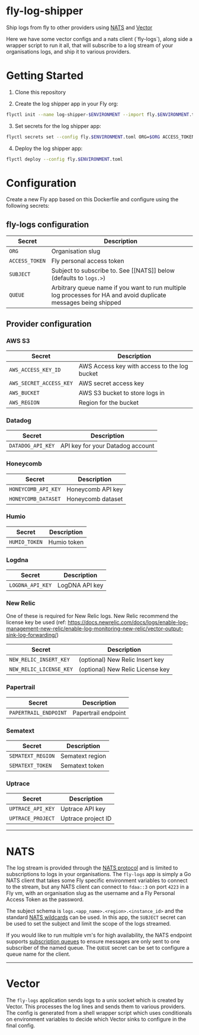 # fly-log-shipper

Ship logs from fly to other providers using [NATS](https://docs.nats.io/) and [Vector](https://vector.dev/)

Here we have some vector configs and a nats client (\`fly-logs\`), along side a wrapper script to run it all, that will subscribe to a log stream of your organisations logs, and ship it to various providers.

# Getting Started

1) Clone this repository

2) Create the log shipper app in your Fly org:

```bash
flyctl init --name log-shipper-$ENVIRONMENT --import fly.$ENVIRONMENT.toml --dockerfile
```

3) Set secrets for the log shipper app:

```bash
flyctl secrets set --config fly.$ENVIRONMENT.toml ORG=$ORG ACCESS_TOKEN=$ACCESS_TOKEN DATADOG_API_KEY=$DATADOG_API_KEY
```

4) Deploy the log shipper app:

```bash
flyctl deploy --config fly.$ENVIRONMENT.toml
```

# Configuration

Create a new Fly app based on this Dockerfile and configure using the following secrets:

## fly-logs configuration

| Secret         | Description                                                                                                      |
| -------------- | ---------------------------------------------------------------------------------------------------------------- |
| `ORG`          | Organisation slug                                                                                                |
| `ACCESS_TOKEN` | Fly personal access token                                                                                        |
| `SUBJECT`        | Subject to subscribe to. See [[NATS]] below (defaults to `logs.>`)                                             |
| `QUEUE`        | Arbitrary queue name if you want to run multiple log processes for HA and avoid duplicate messages being shipped |

## Provider configuration

### AWS S3

| Secret                  | Description                                  |
| ----------------------- | -------------------------------------------- |
| `AWS_ACCESS_KEY_ID`     | AWS Access key with access to the log bucket |
| `AWS_SECRET_ACCESS_KEY` | AWS secret access key                        |
| `AWS_BUCKET`            | AWS S3 bucket to store logs in               |
| `AWS_REGION`            | Region for the bucket                        |

### Datadog

| Secret            | Description                      |
| ----------------- | -------------------------------- |
| `DATADOG_API_KEY` | API key for your Datadog account |

### Honeycomb

| Secret              | Description       |
| ------------------- | ----------------- |
| `HONEYCOMB_API_KEY` | Honeycomb API key |
| `HONEYCOMB_DATASET` | Honeycomb dataset |

### Humio

| Secret        | Description |
| ------------- | ----------- |
| `HUMIO_TOKEN` | Humio token |

### Logdna

| Secret           | Description    |
| ---------------- | -------------- |
| `LOGDNA_API_KEY` | LogDNA API key |

### New Relic
One of these is required for New Relic logs. New Relic recommend the license key be used (ref: https://docs.newrelic.com/docs/logs/enable-log-management-new-relic/enable-log-monitoring-new-relic/vector-output-sink-log-forwarding/)

| Secret                  | Description                      |
| ----------------------- | -------------------------------- |
| `NEW_RELIC_INSERT_KEY`  | (optional) New Relic Insert key  |
| `NEW_RELIC_LICENSE_KEY` | (optional) New Relic License key |

### Papertrail

| Secret                | Description         |
| --------------------- | ------------------- |
| `PAPERTRAIL_ENDPOINT` | Papertrail endpoint |

### Sematext

| Secret            | Description     |
| ----------------- | --------------- |
| `SEMATEXT_REGION` | Sematext region |
| `SEMATEXT_TOKEN`  | Sematext token  |


### Uptrace

| Secret            | Description        |
| ----------------- | ------------------ |
| `UPTRACE_API_KEY` | Uptrace API key    |
| `UPTRACE_PROJECT` | Uptrace project ID |

---

# NATS

The log stream is provided through the [NATS protocol](https://docs.nats.io/nats-protocol/nats-protocol) and is limited to subscriptions to logs in your organisations. The `fly-logs` app is simply a Go NATS client that takes some Fly specific environment variables to connect to the stream, but any NATS client can connect to `fdaa::3` on port `4223` in a Fly vm, with an organisation slug as the username and a Fly Personal Access Token as the password.

The subject schema is `logs.<app_name>.<region>.<instance_id>` and the standard [NATS wildcards](https://docs.nats.io/nats-concepts/subjects#wildcards) can be used. In this app, the `SUBJECT` secret can be used to set the subject and limit the scope of the logs streamed.

If you would like to run multiple vm's for high availability, the NATS endpoint supports [subscription queues](https://docs.nats.io/nats-concepts/queue) to ensure messages are only sent to one subscriber of the named queue. The `QUEUE` secret can be set to configure a queue name for the client.

---

# Vector

The `fly-logs` application sends logs to a unix socket which is created by Vector. This processes the log lines and sends them to various providers. The config is generated from a shell wrapper script which uses conditionals on environment variables to decide which Vector sinks to configure in the final config.
